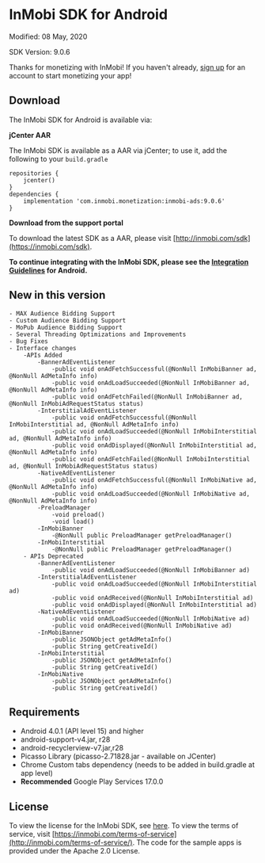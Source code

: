 InMobi SDK for Android
======================

Modified: 08 May, 2020

SDK Version: 9.0.6

Thanks for monetizing with InMobi!
If you haven't already, [sign up](https://www.inmobi.com/user/index?locale=en_us#signup) for an account to start monetizing your app!

## Download
The InMobi SDK for Android is available via: 

**jCenter AAR**

The InMobi SDK is available as a AAR via jCenter; to use it, add the following to your `build.gradle`

```
repositories {
    jcenter()
}
dependencies {
    implementation 'com.inmobi.monetization:inmobi-ads:9.0.6'
}
```

**Download from the support portal**

To download the latest SDK as a AAR, please visit [http://inmobi.com/sdk](https://inmobi.com/sdk).

**To continue integrating with the InMobi SDK, please see the [Integration Guidelines](https://support.inmobi.com/monetize/android-guidelines/) for Android.**

## New in this version
    - MAX Audience Bidding Support
    - Custom Audience Bidding Support
    - MoPub Audience Bidding Support
    - Several Threading Optimizations and Improvements
    - Bug Fixes
    - Interface changes
        -APIs Added
            -BannerAdEventListener
                -public void onAdFetchSuccessful(@NonNull InMobiBanner ad, @NonNull AdMetaInfo info)
                -public void onAdLoadSucceeded(@NonNull InMobiBanner ad, @NonNull AdMetaInfo info)
                -public void onAdFetchFailed(@NonNull InMobiBanner ad, @NonNull InMobiAdRequestStatus status)
            -InterstitialAdEventListener
                -public void onAdFetchSuccessful(@NonNull InMobiInterstitial ad, @NonNull AdMetaInfo info)
                -public void onAdLoadSucceeded(@NonNull InMobiInterstitial ad, @NonNull AdMetaInfo info)
                -public void onAdDisplayed(@NonNull InMobiInterstitial ad, @NonNull AdMetaInfo info)
                -public void onAdFetchFailed(@NonNull InMobiInterstitial ad, @NonNull InMobiAdRequestStatus status)
            -NativeAdEventListener
                -public void onAdFetchSuccessful(@NonNull InMobiNative ad, @NonNull AdMetaInfo info)
                -public void onAdLoadSucceeded(@NonNull InMobiNative ad, @NonNull AdMetaInfo info)
            -PreloadManager
                -void preload()
                -void load()
            -InMobiBanner
                -@NonNull public PreloadManager getPreloadManager()
            -InMobiInterstitial
                -@NonNull public PreloadManager getPreloadManager()
        - APIs Deprecated
            -BannerAdEventListener
                -public void onAdLoadSucceeded(@NonNull InMobiBanner ad)
            -InterstitialAdEventListener
                -public void onAdLoadSucceeded(@NonNull InMobiInterstitial ad)
                -public void onAdReceived(@NonNull InMobiInterstitial ad)
                -public void onAdDisplayed(@NonNull InMobiInterstitial ad)
            -NativeAdEventListener
                -public void onAdLoadSucceeded(@NonNull InMobiNative ad)
                -public void onAdReceived(@NonNull InMobiNative ad)
            -InMobiBanner
                -public JSONObject getAdMetaInfo()
                -public String getCreativeId()
            -InMobiInterstitial
                -public JSONObject getAdMetaInfo()
                -public String getCreativeId()
            -InMobiNative
                -public JSONObject getAdMetaInfo()
                -public String getCreativeId()


## Requirements
- Android 4.0.1 (API level 15) and higher
- android-support-v4.jar, r28
- android-recyclerview-v7.jar,r28
- Picasso Library (picasso-2.71828.jar - available on JCenter)
- Chrome Custom tabs dependency (needs to be added in build.gradle at app level)
- **Recommended** Google Play Services 17.0.0

## License
To view the license for the InMobi SDK, see [here](https://github.com/InMobi/sdk-sample-code-android/blob/master/sdk/licenses/License.txt). To view the terms of service, visit [https://inmobi.com/terms-of-service](http://inmobi.com/terms-of-service/).
The code for the sample apps is provided under the Apache 2.0 License.

